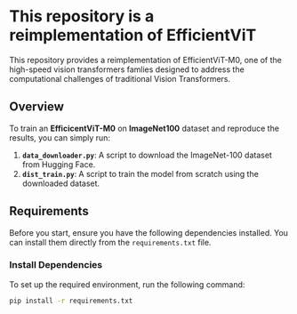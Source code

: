 # This repository is a reimplementation of EfficientViT

This repository provides a reimplementation of EfficientViT-M0, one of the high-speed vision transformers famlies designed to address the computational challenges of traditional Vision Transformers. 

## Overview

To train an **EfficicentViT-M0** on **ImageNet100** dataset and reproduce the results, you can simply run:

1. **`data_downloader.py`**: A script to download the ImageNet-100 dataset from Hugging Face.
2. **`dist_train.py`**: A script to train the model from scratch using the downloaded dataset.

## Requirements

Before you start, ensure you have the following dependencies installed. You can install them directly from the `requirements.txt` file.

### Install Dependencies

To set up the required environment, run the following command:

```bash
pip install -r requirements.txt
